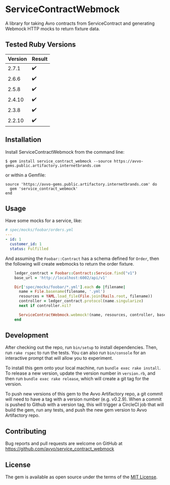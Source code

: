 # ServiceContractWebmock

A library for taking Avro contracts from ServiceContract and generating Webmock
HTTP mocks to return fixture data.

## Tested Ruby Versions

| Version | Result             |
| ------- | ------------------ |
| 2.7.1   | :heavy_check_mark: |
| 2.6.6   | :heavy_check_mark: |
| 2.5.8   | :heavy_check_mark: |
| 2.4.10  | :heavy_check_mark: |
| 2.3.8   | :heavy_check_mark: |
| 2.2.10  | :heavy_check_mark: |

## Installation

Install ServiceContractWebmock from the command line:

    $ gem install service_contract_webmock --source https://avvo-gems.public.artifactory.internetbrands.com

or within a Gemfile:

    source 'https://avvo-gems.public.artifactory.internetbrands.com' do
      gem 'service_contract_webmock'
    end

## Usage

Have some mocks for a service, like:

```yaml
# spec/mocks/foobar/orders.yml
---
- id: 1
  customer_id: 1
  status: Fulfilled
```

And assuming the `Foobar::Contract` has a schema defined for `Order`, then the
following will create webmocks to return the order fixture.

```ruby
    ledger_contract = Foobar::Contract::Service.find("v1")
    base_url = 'http://localhost:6002/api/v1'

    Dir['spec/mocks/foobar/*.yml'].each do |filename|
      name = File.basename(filename, '.yml')
      resources = YAML.load_file(File.join(Rails.root, filename))
      controller = ledger_contract.protocol(name.singularize)
      next if controller.nil?

      ServiceContractWebmock.webmock!(name, resources, controller, base_url)
    end
```

## Development

After checking out the repo, run `bin/setup` to install dependencies. Then, run
`rake rspec` to run the tests. You can also run `bin/console` for an
interactive prompt that will allow you to experiment.

To install this gem onto your local machine, run `bundle exec rake install`. To
release a new version, update the version number in `version.rb`, and then run
`bundle exec rake release`, which will create a git tag for the version.

To push new versions of this gem to the Avvo Artifactory repo, a git commit will need to have a tag with a version number (e.g. v0.2.9). When a commit is pushed to Github with a version tag, this will trigger a CircleCI job that will build the gem, run any tests, and push the new gem version to Avvo Artifactory repo.

## Contributing

Bug reports and pull requests are welcome on GitHub at
https://github.com/avvo/service_contract_webmock

## License

The gem is available as open source under the terms of the [MIT License](http://opensource.org/licenses/MIT).
